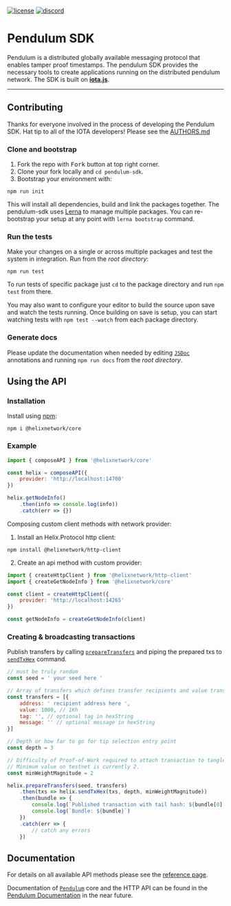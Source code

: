 [![license][1]][2] [![discord][3]][4]

# Pendulum SDK

Pendulum is a distributed globally available messaging protocol that enables tamper proof timestamps. The pendulum SDK provides the necessary tools to create applications running on the distributed pendulum network.
The SDK is built on [**iota.js**](https://github.com/iotaledger/iota.js).

---

## Contributing

Thanks for everyone involved in the process of developing the Pendulum SDK. Hat tip to all of the IOTA developers! Please see the [AUTHORS.md](https://github.com/HelixNetwork/pendulum-sdk/blob/master/AUTHORS.md)

### Clone and bootstrap

1. Fork the repo with <kbd>Fork</kbd> button at top right corner.
2. Clone your fork locally and `cd pendulum-sdk`.
3. Bootstrap your environment with:

```
npm run init
```

This will install all dependencies, build and link the packages together. The pendulum-sdk uses [Lerna](https://lerna.js.org) to manage multiple packages. You can re-bootstrap your setup at any point with `lerna bootstrap` command.

### Run the tests

Make your changes on a single or across multiple packages and test the system in integration. Run from the _root directory_:

```
npm run test
```

To run tests of specific package just `cd` to the package directory and run `npm test` from there.

You may also want to configure your editor to build the source upon save and watch the tests running.
Once building on save is setup, you can start watching tests with `npm test --watch` from each package directory.

### Generate docs

Please update the documentation when needed by editing [`JSDoc`](http://usejsdoc.org) annotations and running `npm run docs` from the _root directory_.

## Using the API

### Installation

Install using [npm](https://www.npmjs.org/):

```
npm i @helixnetwork/core
```

### Example

```js
import { composeAPI } from '@helixnetwork/core'

const helix = composeAPI({
    provider: 'http://localhost:14700'
})

helix.getNodeInfo()
    .then(info => console.log(info))
    .catch(err => {})
```

Composing custom client methods with network provider:

1. Install an Helix.Protocol http client:

```
npm install @helixnetwork/http-client
```

2. Create an api method with custom provider:
```js
import { createHttpClient } from '@helixnetwork/http-client'
import { createGetNodeInfo } from '@helixnetwork/core'

const client = createHttpClient({
    provider: 'http://localhost:14265'
})

const getNodeInfo = createGetNodeInfo(client)
```

### Creating &amp; broadcasting transactions

Publish transfers by calling [`prepareTransfers`](packages/core#module_core.prepareTransfers) and piping the
prepared txs to [`sendTxHex`](packages/core#module_core.sendTxHex) command.


```js
// must be truly random
const seed = ' your seed here '

// Array of transfers which defines transfer recipients and value transferred in HLX.
const transfers = [{
    address: ' recipient address here ',
    value: 1000, // 1Kh
    tag: '', // optional tag in hexString
    message: '' // optional message in hexString
}]

// Depth or how far to go for tip selection entry point
const depth = 3

// Difficulty of Proof-of-Work required to attach transaction to tangle.
// Minimum value on testnet is currently 2.
const minWeightMagnitude = 2

helix.prepareTransfers(seed, transfers)
    .then(txs => helix.sendTxHex(txs, depth, minWeightMagnitude))
    .then(bundle => {
        console.log(`Published transaction with tail hash: ${bundle[0].hash}`)
        console.log(`Bundle: ${bundle}`)
    })
    .catch(err => {
        // catch any errors
    })
```

## Documentation

For details on all available API methods please see the [reference page](api_reference.md).


Documentation of [`Pendulum`](https://pendulum.readme.io/pendulum) core and the HTTP API can be found in the [Pendulum Documentation](https://pendulum.readme.io) in the near future.

[1]: https://img.shields.io/badge/license-MIT-blue.svg
[2]: LICENSE
[3]: https://img.shields.io/discord/410771391600656395.svg?label=discord
[4]: https://discord.gg/PjAKR8q
